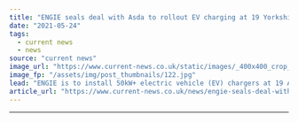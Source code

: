 ```yaml
---
title: "ENGIE seals deal with Asda to rollout EV charging at 19 Yorkshire sites"
date: "2021-05-24"
tags: 
  - current news
  - news
source: "current news"
image_url: "https://www.current-news.co.uk/static/images/_400x400_crop_center-center/Asda-EV-Charging-Point-image-Asda-Engie.jpg"
image_fp: "/assets/img/post_thumbnails/122.jpg"
lead: "​ENGIE is to install 50kW+ electric vehicle (EV) chargers at 19 Asda locations in West Yorkshire as part of a new partnership."
article_url: "https://www.current-news.co.uk/news/engie-seals-deal-with-asda-to-rollout-ev-charging-at-19-yorkshire-sites?utm_source=rss-feeds&utm_medium=rss&utm_campaign=rss"
---
```


---
